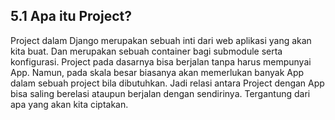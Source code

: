 ## 5.1 Apa itu Project?

Project dalam Django merupakan sebuah inti dari web aplikasi yang akan kita buat. Dan merupakan sebuah container bagi submodule serta konfigurasi. Project pada dasarnya bisa berjalan tanpa harus mempunyai App. Namun, pada skala besar biasanya akan memerlukan banyak App dalam sebuah project bila dibutuhkan. Jadi relasi antara Project dengan App bisa saling berelasi ataupun berjalan dengan sendirinya. Tergantung dari apa yang akan kita ciptakan.

